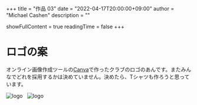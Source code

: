 +++
title = "作品 03"
date = "2022-04-17T20:00:00+09:00"
author = "Michael Cashen"
       description = ""

showFullContent = true
readingTime = false
+++

# ロゴの案
オンライン画像作成ツールの[Canva](https://www.canva.com/)で作ったクラブのロゴのあんです。またみんなでどれを採用するかは決めていません。決めたら、Tシャツも作ろうと思っています。

![logo](/images/creation03_logo01.png)
&nbsp;
![logo](/images/creation03_logo02.png)